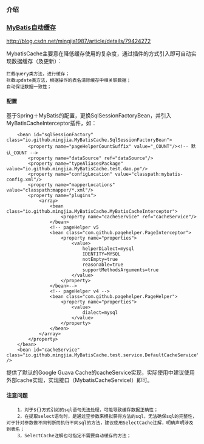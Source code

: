 ### 介绍

### [MyBatis自动缓存](http://blog.csdn.net/mingjia1987/article/details/79424272)
http://blog.csdn.net/mingjia1987/article/details/79424272


MybatisCache主要意在降低缓存使用的复杂度，通过插件的方式引入即可自动实现数据缓存（及更新）：
    
    拦截query类方法，进行缓存；
    拦截update类方法，根据操作的表名清除缓存中相关联数据；
    自动保证数据一致性；


#### 配置
基于Spring＋MyBatis的配置，更换SqlSessionFactoryBean，并引入MyBatisCacheInterceptor插件，如：
```
    <bean id="sqlSessionFactory" class="io.github.mingjia.MyBatisCache.SqlSessionFactoryBean">
        <property name="pageHelperCountSuffix" value="_COUNT"/><!-- 默认_COUNT -->
        <property name="dataSource" ref="dataSource"/>
        <property name="typeAliasesPackage" value="io.github.mingjia.MyBatisCache.test.dao.po"/>
        <property name="configLocation" value="classpath:mybatis-config.xml"/>
        <property name="mapperLocations" value="classpath:mapper/*.xml"/>
        <property name="plugins">
            <array>
                <bean class="io.github.mingjia.MyBatisCache.MyBatisCacheInterceptor">
                    <property name="cacheService" ref="cacheService"/>
                </bean>
                <!-- pageHelper v5
                <bean class="com.github.pagehelper.PageInterceptor">
                    <property name="properties">
                        <value>
                            helperDialect=mysql
                            IDENTITY=MYSQL
                            notEmpty=true
                            reasonable=true
                            supportMethodsArguments=true
                        </value>
                    </property>
                </bean>-->
                <!-- pageHelper v4 -->
                <bean class="com.github.pagehelper.PageHelper">
                    <property name="properties">
                        <value>
                            dialect=mysql
                        </value>
                    </property>
                </bean>
            </array>
        </property>
    </bean>
    <bean id="cacheService" class="io.github.mingjia.MyBatisCache.test.service.DefaultCacheService" />
```
提供了默认的Google Guava Cache的cacheService实现，实际使用中建议使用外部cache实现，实现接口（MybatisCacheServiceI）即可。


#### 注意问题
```
    1，对于${}方式引如的sql语句无法处理，可能导致缓存数据正确性；
    2，在提取select语句时，是通过空参数来模拟获得方法的sql，无法确保sql的完整性，对于针对参数做不同判断而执行不同sql的方法，建议使用SelectCache注解，明确声明涉及到表名；
    3，SelectCache注解也可指定不需要自动缓存的方法；

```
